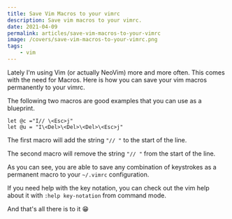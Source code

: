 ```yaml
---
title: Save Vim Macros to your vimrc
description: Save vim macros to your vimrc.
date: 2021-04-09
permalink: articles/save-vim-macros-to-your-vimrc
image: /covers/save-vim-macros-to-your-vimrc.png
tags: 
    - vim
---
```


Lately I'm using Vim (or actually NeoVim) more and more often. This comes with the need for Macros. Here is how you can save your vim macros permanently to your vimrc.

<!-- more -->

The following two macros are good examples that you can use as a blueprint.

```
let @c ="I// \<Esc>j"
let @u = "I\<Del>\<Del>\<Del>\<Esc>j"
```

The first macro will add the string `"// "` to the start of the line.

The second macro will remove the string `"// "` from the start of the line. 

As you can see, you are able to save any combination of keystrokes as a permanent macro to your `~/.vimrc` configuration.

If you need help with the key notation, you can check out the vim help about it with `:help key-notation` from command mode.

And that's all there is to it 😁